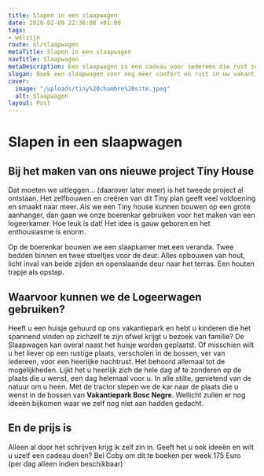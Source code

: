 ```yaml
---
title: Slapen in een slaapwagen
date: 2020-02-09 22:36:00 +01:00
tags:
- welzijn
route: nl/slaapwagen
metaTitle: Slapen in een slaapwagen
navTitle: Slaapwagen
metaDescription: Een slaapwagen is een cadeau voor iedereen die rust zoekt
slogan: Boek een slaapwagen voor nog meer confort en rust in uw vakantie
cover:
  image: "/uploads/tiny%20chambre%20site.jpeg"
  alt: Slaapwagen
layout: Post
---
```


# Slapen in een slaapwagen 

##  Bij het maken van ons nieuwe project Tiny House

Dat moeten we uitleggen... (daarover later meer) is het tweede project al ontstaan. 
Het zelfbouwen en creëren van dit Tiny plan geeft veel voldoening en smaakt naar meer. Als we een Tiny house kunnen bouwen op een grote aanhanger, dan gaan we onze boerenkar gebruiken voor het maken van een logeerkamer. Hoe leuk is dat! Het idee is gauw geboren en het enthousiasme is enorm. 

Op de boerenkar bouwen we een slaapkamer met een veranda. Twee bedden binnen en twee stoeltjes voor de deur. Alles opbouwen van hout, licht inval van beide zijden en openslaande deur naar het terras. Een houten trapje als opstap. 

## Waarvoor kunnen we de Logeerwagen gebruiken? 
Heeft u een huisje gehuurd op ons vakantiepark en hebt u kinderen die het spannend vinden op zichzelf te zijn ofwel krijgt u bezoek van familie? De Slaapwagen kan overal naast het huisje worden geplaatst. 
Of misschien wilt u het liever op een rustige plaats, verscholen in de bossen, ver van iedereen, voor een heerlijke nachtrust. Het behoord allemaal tot de mogelijkheden. 
Lijkt het u heerlijk zich de hele dag af te zonderen op de plaats die u wenst, een dag helemaal voor u. In alle stilte, genietend van de natuur om u heen. Met de tractor slepen we de kar naar de plaats die u wenst in de bossen van **Vakantiepark Bosc Negre**. 
Wellicht zullen er nog ideeën bijkomen waar we zelf nog niet aan hadden gedacht. 

## En de prijs is
Alleen al door het schrijven krijg ik zelf zin in.
Geeft het u ook ideeën en wilt u uzelf een cadeau doen? 
Bel Coby om dit te boeken per week 175 Euro (per dag alleen indien beschikbaar)

